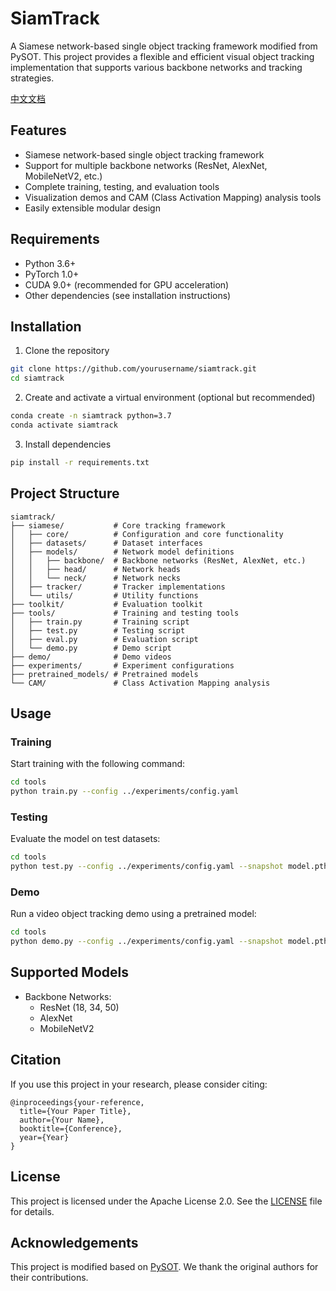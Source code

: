 # SiamTrack

A Siamese network-based single object tracking framework modified from PySOT. This project provides a flexible and efficient visual object tracking implementation that supports various backbone networks and tracking strategies.

[中文文档](README_CN.md)

## Features

- Siamese network-based single object tracking framework
- Support for multiple backbone networks (ResNet, AlexNet, MobileNetV2, etc.)
- Complete training, testing, and evaluation tools
- Visualization demos and CAM (Class Activation Mapping) analysis tools
- Easily extensible modular design

## Requirements

- Python 3.6+
- PyTorch 1.0+
- CUDA 9.0+ (recommended for GPU acceleration)
- Other dependencies (see installation instructions)

## Installation

1. Clone the repository
```bash
git clone https://github.com/yourusername/siamtrack.git
cd siamtrack
```

2. Create and activate a virtual environment (optional but recommended)
```bash
conda create -n siamtrack python=3.7
conda activate siamtrack
```

3. Install dependencies
```bash
pip install -r requirements.txt
```

## Project Structure

```
siamtrack/
├── siamese/           # Core tracking framework
│   ├── core/          # Configuration and core functionality
│   ├── datasets/      # Dataset interfaces
│   ├── models/        # Network model definitions
│   │   ├── backbone/  # Backbone networks (ResNet, AlexNet, etc.)
│   │   ├── head/      # Network heads
│   │   └── neck/      # Network necks
│   ├── tracker/       # Tracker implementations
│   └── utils/         # Utility functions
├── toolkit/           # Evaluation toolkit
├── tools/             # Training and testing tools
│   ├── train.py       # Training script
│   ├── test.py        # Testing script
│   ├── eval.py        # Evaluation script
│   └── demo.py        # Demo script
├── demo/              # Demo videos
├── experiments/       # Experiment configurations
├── pretrained_models/ # Pretrained models
└── CAM/               # Class Activation Mapping analysis
```

## Usage

### Training

Start training with the following command:

```bash
cd tools
python train.py --config ../experiments/config.yaml
```

### Testing

Evaluate the model on test datasets:

```bash
cd tools
python test.py --config ../experiments/config.yaml --snapshot model.pth
```

### Demo

Run a video object tracking demo using a pretrained model:

```bash
cd tools
python demo.py --config ../experiments/config.yaml --snapshot model.pth --video_name demo/video.mp4
```

## Supported Models

- Backbone Networks:
  - ResNet (18, 34, 50)
  - AlexNet
  - MobileNetV2

## Citation

If you use this project in your research, please consider citing:

```
@inproceedings{your-reference,
  title={Your Paper Title},
  author={Your Name},
  booktitle={Conference},
  year={Year}
}
```

## License

This project is licensed under the Apache License 2.0. See the [LICENSE](LICENSE) file for details.

## Acknowledgements

This project is modified based on [PySOT](https://github.com/STVIR/pysot). We thank the original authors for their contributions.
